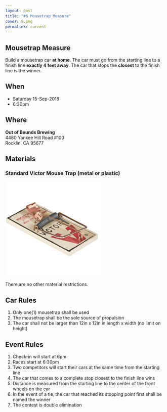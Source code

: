```yaml
---
layout: post
title: "#6 Mousetrap Measure"
cover: 9.png
permalink: current
---
```


## Mousetrap Measure

Build a mousetrap car **at home**. The car must go from the starting line to a finish line **exactly 4 feet away**. The car that stops the **closest** to the finish line is the winner.

## When

 * Saturday 15-Sep-2018
 * 6:30pm

## Where

**Out of Bounds Brewing**<br>
4480 Yankee Hill Road #100<br>
Rocklin, CA 95677<br>

## Materials

### Standard Victor Mouse Trap (metal or plastic)

![Mousetrap](https://raw.githubusercontent.com/EngiGames/engigames.github.io/master/event_pics/06_MousetrapMeasure/mousetrap.jpg "Mousetrap")

There are no other material restrictions.

## Car Rules

 1. Only one(1) mousetrap shall be used
 2. The mousetrap shall be the sole source of propulsion
 3. The car shall not be larger than 12in x 12in in length x width (no limit on height)

## Event Rules

 1. Check-in will start at 6pm
 2. Races start at 6:30pm
 3. Two competitors will start their cars at the same time from the starting line
 4. The car that comes to a complete stop closest to the finish line wins
 5. Distance is measured from the starting line to the center of the front wheels on the car
 6. In the event of a tie, the car that reached its stopping point first shall be named the winner
 7. The contest is double elimination
